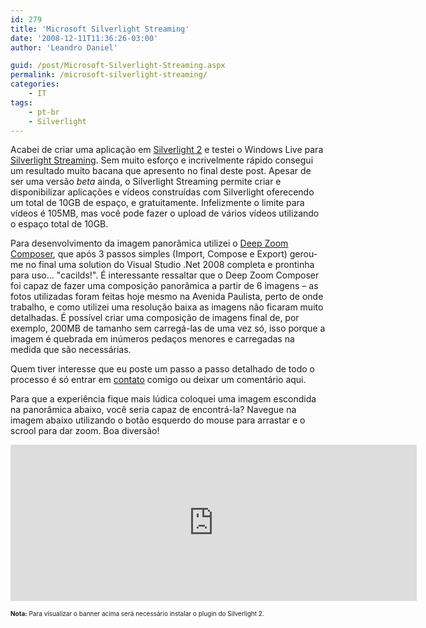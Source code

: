 ```yaml
---
id: 279
title: 'Microsoft Silverlight Streaming'
date: '2008-12-11T11:36:26-03:00'
author: 'Leandro Daniel'

guid: /post/Microsoft-Silverlight-Streaming.aspx
permalink: /microsoft-silverlight-streaming/
categories:
    - IT
tags:
    - pt-br
    - Silverlight
---
```


Acabei de criar uma aplicação em [Silverlight 2](http://www.microsoft.com/SILVERLIGHT/) e testei o Windows Live para [Silverlight Streaming](http://streaming.live.com/). Sem muito esforço e incrivelmente rápido consegui um resultado muito bacana que apresento no final deste post. Apesar de ser uma versão *beta* ainda, o Silverlight Streaming permite criar e disponibilizar aplicações e vídeos construídas com Silverlight oferecendo um total de 10GB de espaço, e gratuitamente. Infelizmente o limite para vídeos é 105MB, mas você pode fazer o upload de vários vídeos utilizando o espaço total de 10GB.

Para desenvolvimento da imagem panorâmica utilizei o [Deep Zoom Composer](http://www.microsoft.com/downloads/details.aspx?familyid=457b17b7-52bf-4bda-87a3-fa8a4673f8bf&displaylang=en), que após 3 passos simples (Import, Compose e Export) gerou-me no final uma solution do Visual Studio .Net 2008 completa e prontinha para uso… "cacilds!". É interessante ressaltar que o Deep Zoom Composer foi capaz de fazer uma composição panorâmica a partir de 6 imagens – as fotos utilizadas foram feitas hoje mesmo na Avenida Paulista, perto de onde trabalho, e como utilizei uma resolução baixa as imagens não ficaram muito detalhadas. É possível criar uma composição de imagens final de, por exemplo, 200MB de tamanho sem carregá-las de uma vez só, isso porque a imagem é quebrada em inúmeros pedaços menores e carregadas na medida que são necessárias.

Quem tiver interesse que eu poste um passo a passo detalhado de todo o processo é só entrar em [contato](http://www.leandrodaniel.com/contact) comigo ou deixar um comentário aqui.

Para que a experiência fique mais lúdica coloquei uma imagem escondida na panorâmica abaixo, você seria capaz de encontrá-la? Navegue na imagem abaixo utilizando o botão esquerdo do mouse para arrastar e o scrool para dar zoom. Boa diversão!

<iframe frameborder="0" scrolling="no" src="http://silverlight.services.live.com/invoke/85845/AvenidaPaulista/iframe.html" style="width: 650px; height: 250px"></iframe>

<font size="1">**Nota:** Para visualizar o banner acima será necessário instalar o plugin do Silverlight 2.</font>
